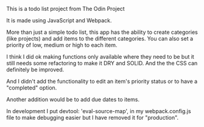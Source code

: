 This is a todo list project from The Odin Project

It is made using JavaScript and Webpack.

More than just a simple todo list, this app has the ability to create categories (like projects) and add items to the different categories. You can also set a priority of low, medium or high to each item.

I think I did ok making functions only available where they need to be but it still needs some refactoring to make it DRY and SOLID. And the the CSS can definitely be improved.

And I didn't add the functionality to edit an item's priority status or to have a "completed" option.

Another addition would be to add due dates to items.

In development I put 
devtool: 'eval-source-map',
in my webpack.config.js file to make debugging easier but I have removed it for "production".